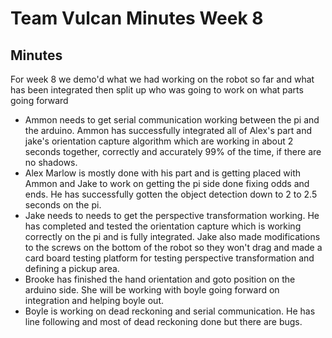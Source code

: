# Team Vulcan Minutes Week 8

## Minutes

For week 8 we demo'd what we had working on the robot so far and what has been integrated
then split up who was going to work on what parts going forward

* Ammon needs to get serial communication working between the pi and the arduino. Ammon has successfully integrated all of Alex's 
part and jake's orientation capture algorithm which are working in about 2 seconds together, correctly and accurately 99% of the time, 
if there are no shadows.
* Alex Marlow is mostly done with his part and is getting placed with Ammon and Jake to work on getting the pi side 
done fixing odds and ends. He has successfully gotten the object detection down to 2 to 2.5 seconds on the pi.
* Jake needs to needs to get the perspective transformation working. He has completed and tested the orientation capture 
which is working correctly on the pi and is fully integrated. Jake also made modifications to the screws on the bottom of the robot 
so they won't drag and made a card board testing platform for testing perspective transformation and defining a pickup area.
* Brooke has finished the hand orientation and goto position on the arduino side. She will be working with boyle going forward on 
integration and helping boyle out.
* Boyle is working on dead reckoning and serial communication. He has line following and most of dead reckoning done but there are bugs.